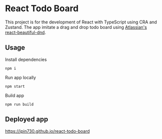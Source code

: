 # React Todo Board

This project is for the development of React with TypeScript using CRA and Zustand. The app imitate a drag and drop todo board using [Atlassian's react-beautiful-dnd](https://github.com/atlassian/react-beautiful-dnd).

## Usage

Install dependencies

```
npm i
```

Run app locally

```
npm start
```

Build app

```
npm run build
```

## Deployed app

https://jpin730.github.io/react-todo-board
